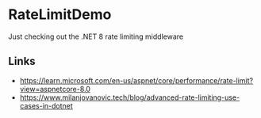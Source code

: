 # RateLimitDemo
Just checking out the .NET 8 rate limiting middleware

## Links

- https://learn.microsoft.com/en-us/aspnet/core/performance/rate-limit?view=aspnetcore-8.0
- https://www.milanjovanovic.tech/blog/advanced-rate-limiting-use-cases-in-dotnet



